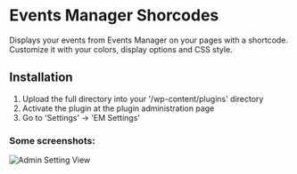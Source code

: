 # Events Manager Shorcodes
Displays your events from Events Manager on your pages with a shortcode. Customize it with your colors, display options and CSS style.

## Installation
1. Upload the full directory into your '/wp-content/plugins' directory
2. Activate the plugin at the plugin administration page
3. Go to 'Settings' -> 'EM Settings'

### Some screenshots:

![Admin Setting View](https://restezconnectes.fr/plugins/images/em_shortcodes/screenshot-1.png)